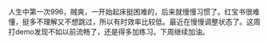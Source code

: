 人生中第一次996，贼爽，一开始起床挺困难的，后来就慢慢习惯了。红宝书很难懂，挺多不理解又不想跳过，所以有时效率比较低。最近在慢慢调整状态了。这周打demo发现不如以前流畅了，还是得多加练习。下周继续加油。
